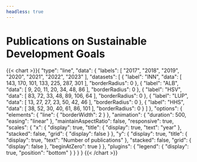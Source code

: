 ```yaml
---
headless: true
---
```

<h1>Publications on Sustainable Development Goals</h1>
{{< chart >}}{
    "type": "line",
    "data": {
        "labels": [
            "2017",
            "2018",
            "2019",
            "2020",
            "2021",
            "2022",
            "2023"
        ],
        "datasets": [
            {
                "label": "INN",
                "data": [
                    143,
                    170,
                    101,
                    133,
                    225,
                    287,
                    301
                ],
                "borderRadius": 0
            },
            {
                "label": "ALB",
                "data": [
                    9,
                    20,
                    11,
                    20,
                    34,
                    48,
                    86
                ],
                "borderRadius": 0
            },
            {
                "label": "HSV",
                "data": [
                    83,
                    72,
                    33,
                    48,
                    89,
                    106,
                    64
                ],
                "borderRadius": 0
            },
            {
                "label": "LUP",
                "data": [
                    13,
                    27,
                    27,
                    23,
                    50,
                    42,
                    46
                ],
                "borderRadius": 0
            },
            {
                "label": "HHS",
                "data": [
                    38,
                    52,
                    30,
                    40,
                    61,
                    86,
                    101
                ],
                "borderRadius": 0
            }
        ]
    },
    "options": {
        "elements": {
            "line": {
                "borderWidth": 2
            }
        },
        "animation": {
            "duration": 500,
            "easing": "linear"
        },
        "maintainAspectRatio": false,
        "responsive": true,
        "scales": {
            "x": {
                "display": true,
                "title": {
                    "display": true,
                    "text": "year"
                },
                "stacked": false,
                "grid": {
                    "display": false
                }
            },
            "y": {
                "display": true,
                "title": {
                    "display": true,
                    "text": "Number of publications"
                },
                "stacked": false,
                "grid": {
                    "display": false
                },
                "beginAtZero": true
            }
        },
        "plugins": {
            "legend": {
                "display": true,
                "position": "bottom"
            }
        }
    }
}
{{< /chart >}}
